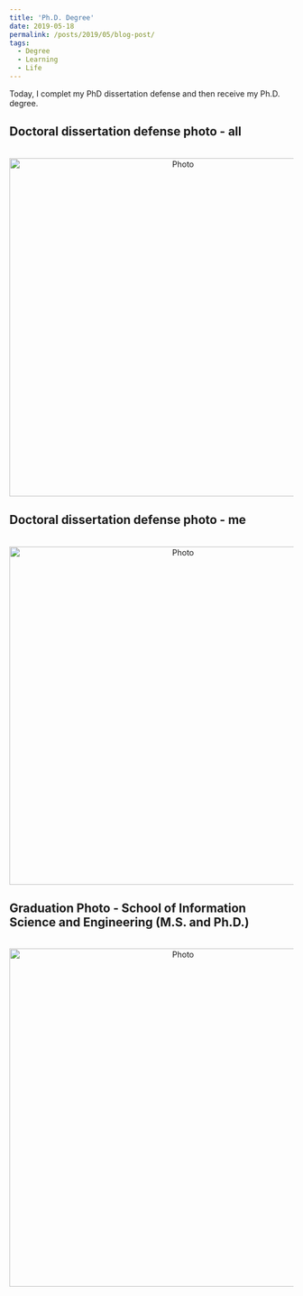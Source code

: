 ```yaml
---
title: 'Ph.D. Degree'
date: 2019-05-18
permalink: /posts/2019/05/blog-post/
tags:
  - Degree
  - Learning
  - Life
---
```


Today, I complet my PhD dissertation defense and then receive my Ph.D. degree.

## Doctoral dissertation defense photo - all

<p align="center">
  <img src="https://yongjiguan.github.io/images/2019-1.jpg" alt="Photo" style="width:600;"/> 
</p>

## Doctoral dissertation defense photo - me

<p align="center">
  <img src="https://yongjiguan.github.io/images/2019-2.jpg" alt="Photo" style="width:600;"/> 
</p>

## Graduation Photo - School of Information Science and Engineering (M.S. and Ph.D.)

<p align="center">
  <img src="https://yongjiguan.github.io/images/2019-3.jpg" alt="Photo" style="width:600;"/> 
</p>